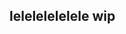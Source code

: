## lelelelelelele wip

<!--
**nikobuildbricks/nikobuildbricks** is a ✨ _special_ ✨ repository because its `README.md` (this file) appears on your GitHub profile.

![Image](https://github.com/user-attachments/assets/e2ea9c65-25f7-4b09-941e-369a2861e90a)
